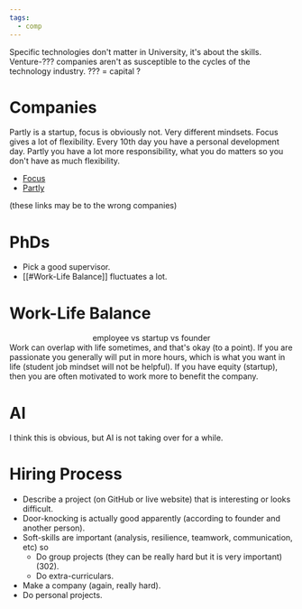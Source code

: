 ```yaml
---
tags:
  - comp
---
```

Specific technologies don't matter in University, it's about the skills.
Venture-??? companies aren't as susceptible to the cycles of the technology industry.
??? = capital ?
# Companies
Partly is a startup, focus is obviously not. Very different mindsets. Focus gives a lot of flexibility. Every 10th day you have a personal development day. Partly you have a lot more responsibility, what you do matters so you don't have as much flexibility.
- [Focus](https://focus.net.nz/)
- [Partly](https://www.partly.com)

(these links may be to the wrong companies)
# PhDs
- Pick a good supervisor.
- [[#Work-Life Balance]] fluctuates a lot.
# Work-Life Balance
<center>employee vs startup vs founder</center>
Work can overlap with life sometimes, and that's okay (to a point). If you are passionate you generally will put in more hours, which is what you want in life (student job mindset will not be helpful). If you have equity (startup), then you are often motivated to work more to benefit the company.

# AI
I think this is obvious, but AI is not taking over for a while.
# Hiring Process
- Describe a project (on GitHub or live website) that is interesting or looks difficult.
- Door-knocking is actually good apparently (according to founder and another person).
- Soft-skills are important (analysis, resilience, teamwork, communication, etc) so
	- Do group projects (they can be really hard but it is very important) (302).
	- Do extra-curriculars.
- Make a company (again, really hard).
- Do personal projects.